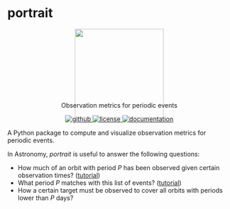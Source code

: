 # portrait

<p align="center" style="margin-bottom:-50px">
    <img src="docs/_static/logo@3x.png" width="200">
</p>

<p align="center">
  Observation metrics for periodic events
  <br>
  <p align="center">
    <a href="https://github.com/lgrcia/portrait">
      <img src="https://img.shields.io/badge/github-lgrcia/portrait-blue.svg?style=flat" alt="github"/>
    </a>
    <a href="">
      <img src="https://img.shields.io/badge/license-MIT-lightgray.svg?style=flat" alt="license"/>
    </a>
    <a href="https://portrait.readthedocs.io">
      <img src="https://img.shields.io/badge/documentation-black.svg?style=flat" alt="documentation"/>
    </a>
  </p>
</p>

A Python package to compute and visualize observation metrics for periodic events.

In Astronomy, *portrait* is useful to answer the following questions:
- How much of an orbit with period $P$ has been observed given certain observation times? ([tutorial](docs/ipynb/coverage))
- What period $P$ matches with this list of events? ([tutorial](docs/ipynb/periodmatch))
- How a certain target must be observed to cover all orbits with periods lower than $P$ days? 